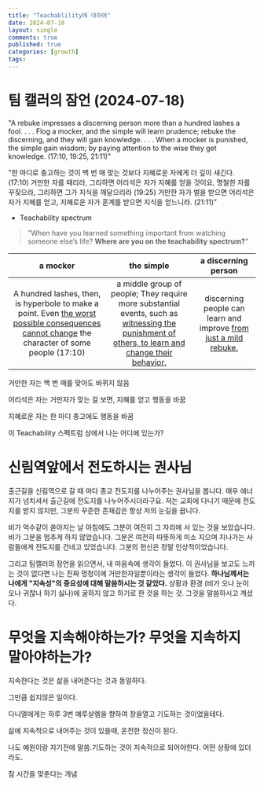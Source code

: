 ```yaml
---
title: "Teachablility에 대하여"
date: 2024-07-18
layout: single
comments: true
published: true
categories: [growth]
tags:
---
```



# 팀 캘러의 잠언 (2024-07-18)
"A rebuke impresses a discerning person more than a hundred lashes a fool. . . . Flog a mocker, and the simple will learn prudence; rebuke the discerning, and they will gain knowledge. . . . When a mocker is punished, the simple gain wisdom; by paying attention to the wise they get knowledge. (17:10, 19:25, 21:11)"

"한 마디로 충고하는 것이 백 번 매 맞는 것보다 지혜로운 자에게 더 깊이 새긴다. (17:10)
거만한 자를 때리라, 그리하면 어리석은 자가 지혜를 얻을 것이요, 명철한 자를 꾸짖으라, 그리하면 그가 지식을 깨달으리라 (19:25)
거만한 자가 벌을 받으면 어리석은 자가 지혜를 얻고, 지혜로운 자가 훈계를 받으면 지식을 얻느니라. (21:11)”



- Teachability spectrum
> "When have you learned something important from watching someone else’s life?
   **Where are you on the teachability spectrum?**"

|                           a mocker                           |                          the simple                          |                     a discerning person                      |
| :----------------------------------------------------------: | :----------------------------------------------------------: | :----------------------------------------------------------: |
| A hundred lashes, then, is hyperbole to make a point. Even <u>the worst possible consequences cannot change</u> the character of some people (17:10) | a middle group of people; They require more substantial events, such as <u>witnessing the punishment of others, to learn and change their behavior.</u> | discerning people can learn and improve <u>from just a mild rebuke.</u> |



거만한 자는 백 번 매를 맞아도 바뀌지 않음

어리석은 자는 거만자가 맞는 걸 보면, 지혜를 얻고 행동을 바꿈

지혜로운 자는 한 마디 충고에도 행동을 바꿈



이 Teachability 스펙트럼 상에서 나는 어디에 있는가?



# 신림역앞에서 전도하시는 권사님

출근길을 신림역으로 갈 때 마다 종교 전도지를 나누어주는 권사님을 봅니다. 매우 에너지가 넘치셔서 출근길에 전도지를 나누어주시더라구요. 저는 교회에 다니기 때문에 전도지를 받지 않지만, 그분의 꾸준한 존재감은 항상 저의 눈길을 끕니다.

비가 억수같이 쏟아지는 날 아침에도 그분이 여전히 그 자리에 서 있는 것을 보았습니다. 비가 그분을 멈추게 하지 않았습니다. 그분은 여전히 따뜻하게 미소 지으며 지나가는 사람들에게 전도지를 건네고 있었습니다. 그분의 헌신은 정말 인상적이었습니다.



그리고 팀캘러의 잠언을 읽으면서, 내 마음속에 생각이 들었다. 이 권사님을 보고도 느끼는 것이 없다면 나는 진짜 멍청이에 거만한자일뿐이라는 생각이 들었다. **하나님께서는 나에게 "지속성"의 중요성에 대해 말씀하시는 것 같았다.** 상황과 환경 (비가 오나 눈이 오나 귀찮나 하기 싫나)에 굴하지 않고 하기로 한 것을 하는 것. 그것을 말씀하시고 계셨다. 



# 무엇을 지속해야하는가? 무엇을 지속하지 말아야하는가?

지속한다는 것은 삶을 내어준다는 것과 동일하다.

그만큼 쉽지않은 일이다.

다니엘에게는 하루 3번 예루살렘을 향하여 창을열고 기도하는 것이었을테다.

삶에 지속적으로 내어주는 것이 있을때, 온전한 정신이 된다.

나도 예원이랑 자기전에 말씀.기도하는 것이 지속적으로 되어야한다. 어떤 상황에 있더라도.

잠 시간을 맞춘다는 개념



